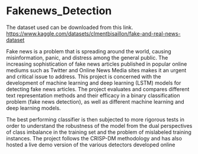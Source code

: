 # Fakenews_Detection
The dataset used can be downloaded from this link. https://www.kaggle.com/datasets/clmentbisaillon/fake-and-real-news-dataset

Fake news is a problem that is spreading around the world, causing misinformation, panic, and distress among the general public. The increasing sophistication of fake news articles published in popular online mediums such as Twitter and Online News Media sites makes it an urgent and critical issue to address. This project is concerned with the development of machine learning and deep learning (LSTM) models for detecting fake news articles. The project evaluates and compares different text representation methods and their efficacy in a binary classification problem (fake news detection), as well as different machine learning and deep learning models.

The best performing classifier is then subjected to more rigorous tests in order to understand
the robustness of the model from the dual perspectives of class imbalance in the training set and the
problem of mislabeled training instances. The project follows the CRISP-DM methodology and has also
hosted a live demo version of the various detectors developed online
